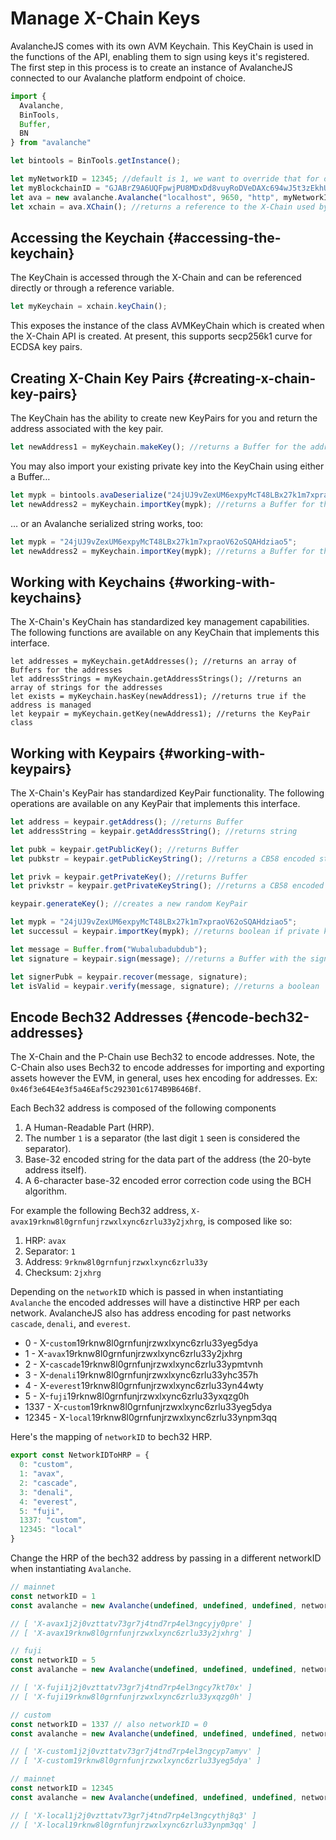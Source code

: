 # Manage X-Chain Keys

AvalancheJS comes with its own AVM Keychain. This KeyChain is used in the functions of the API, enabling them to sign using keys it's registered. The first step in this process is to create an instance of AvalancheJS connected to our Avalanche platform endpoint of choice.

```ts
import {
  Avalanche,
  BinTools,
  Buffer,
  BN
} from "avalanche" 

let bintools = BinTools.getInstance();

let myNetworkID = 12345; //default is 1, we want to override that for our local network
let myBlockchainID = "GJABrZ9A6UQFpwjPU8MDxDd8vuyRoDVeDAXc694wJ5t3zEkhU"; // The X-Chain blockchainID on this network
let ava = new avalanche.Avalanche("localhost", 9650, "http", myNetworkID, myBlockchainID);
let xchain = ava.XChain(); //returns a reference to the X-Chain used by AvalancheJS
```

## Accessing the Keychain {#accessing-the-keychain}

The KeyChain is accessed through the X-Chain and can be referenced directly or through a reference variable.

```ts
let myKeychain = xchain.keyChain();
```

This exposes the instance of the class AVMKeyChain which is created when the X-Chain API is created. At present, this supports secp256k1 curve for ECDSA key pairs.

## Creating X-Chain Key Pairs {#creating-x-chain-key-pairs}

The KeyChain has the ability to create new KeyPairs for you and return the address associated with the key pair.

```ts
let newAddress1 = myKeychain.makeKey(); //returns a Buffer for the address
```

You may also import your existing private key into the KeyChain using either a Buffer…

```ts
let mypk = bintools.avaDeserialize("24jUJ9vZexUM6expyMcT48LBx27k1m7xpraoV62oSQAHdziao5"); //returns a Buffer
let newAddress2 = myKeychain.importKey(mypk); //returns a Buffer for the address
```

… or an Avalanche serialized string works, too:

```ts
let mypk = "24jUJ9vZexUM6expyMcT48LBx27k1m7xpraoV62oSQAHdziao5";
let newAddress2 = myKeychain.importKey(mypk); //returns a Buffer for the address
```

## Working with Keychains {#working-with-keychains}

The X-Chain's KeyChain has standardized key management capabilities. The following functions are available on any KeyChain that implements this interface.

```text
let addresses = myKeychain.getAddresses(); //returns an array of Buffers for the addresses
let addressStrings = myKeychain.getAddressStrings(); //returns an array of strings for the addresses
let exists = myKeychain.hasKey(newAddress1); //returns true if the address is managed
let keypair = myKeychain.getKey(newAddress1); //returns the KeyPair class
```

## Working with Keypairs {#working-with-keypairs}

The X-Chain's KeyPair has standardized KeyPair functionality. The following operations are available on any KeyPair that implements this interface.

```ts
let address = keypair.getAddress(); //returns Buffer
let addressString = keypair.getAddressString(); //returns string

let pubk = keypair.getPublicKey(); //returns Buffer
let pubkstr = keypair.getPublicKeyString(); //returns a CB58 encoded string

let privk = keypair.getPrivateKey(); //returns Buffer
let privkstr = keypair.getPrivateKeyString(); //returns a CB58 encoded string

keypair.generateKey(); //creates a new random KeyPair

let mypk = "24jUJ9vZexUM6expyMcT48LBx27k1m7xpraoV62oSQAHdziao5";
let successul = keypair.importKey(mypk); //returns boolean if private key imported successfully

let message = Buffer.from("Wubalubadubdub");
let signature = keypair.sign(message); //returns a Buffer with the signature

let signerPubk = keypair.recover(message, signature);
let isValid = keypair.verify(message, signature); //returns a boolean
```

## Encode Bech32 Addresses {#encode-bech32-addresses}

The X-Chain and the P-Chain use Bech32 to encode addresses. Note, the C-Chain also uses Bech32 to encode addresses for importing and exporting assets however the EVM, in general, uses hex encoding for addresses. Ex: `0x46f3e64E4e3f5a46Eaf5c292301c6174B9B646Bf`.

Each Bech32 address is composed of the following components

1. A Human-Readable Part (HRP).
2. The number `1` is a separator (the last digit `1` seen is considered the separator).
3. Base-32 encoded string for the data part of the address (the 20-byte address itself).
4. A 6-character base-32 encoded error correction code using the BCH algorithm.

For example the following Bech32 address, `X-avax19rknw8l0grnfunjrzwxlxync6zrlu33y2jxhrg`, is composed like so:

1. HRP: `avax`
2. Separator: `1`
3. Address: `9rknw8l0grnfunjrzwxlxync6zrlu33y`
4. Checksum: `2jxhrg`

Depending on the `networkID` which is passed in when instantiating `Avalanche` the encoded addresses will have a distinctive HRP per each network. AvalancheJS also has address encoding for past networks `cascade`, `denali`, and `everest`.

* 0 - X-`custom`19rknw8l0grnfunjrzwxlxync6zrlu33yeg5dya
* 1 - X-`avax`19rknw8l0grnfunjrzwxlxync6zrlu33y2jxhrg
* 2 - X-`cascade`19rknw8l0grnfunjrzwxlxync6zrlu33ypmtvnh
* 3 - X-`denali`19rknw8l0grnfunjrzwxlxync6zrlu33yhc357h
* 4 - X-`everest`19rknw8l0grnfunjrzwxlxync6zrlu33yn44wty
* 5 - X-`fuji`19rknw8l0grnfunjrzwxlxync6zrlu33yxqzg0h
* 1337 - X-`custom`19rknw8l0grnfunjrzwxlxync6zrlu33yeg5dya
* 12345 - X-`local`19rknw8l0grnfunjrzwxlxync6zrlu33ynpm3qq

Here's the mapping of `networkID` to bech32 HRP.

```ts
export const NetworkIDToHRP = {
  0: "custom",
  1: "avax",
  2: "cascade",
  3: "denali",
  4: "everest",
  5: "fuji",
  1337: "custom",
  12345: "local"
}
```

Change the HRP of the bech32 address by passing in a different networkID when instantiating `Avalanche`.

```ts
// mainnet
const networkID = 1
const avalanche = new Avalanche(undefined, undefined, undefined, networkID)

// [ 'X-avax1j2j0vzttatv73gr7j4tnd7rp4el3ngcyjy0pre' ]
// [ 'X-avax19rknw8l0grnfunjrzwxlxync6zrlu33y2jxhrg' ]
```

```ts
// fuji
const networkID = 5
const avalanche = new Avalanche(undefined, undefined, undefined, networkID)

// [ 'X-fuji1j2j0vzttatv73gr7j4tnd7rp4el3ngcy7kt70x' ]
// [ 'X-fuji19rknw8l0grnfunjrzwxlxync6zrlu33yxqzg0h' ]
```

```ts
// custom
const networkID = 1337 // also networkID = 0
const avalanche = new Avalanche(undefined, undefined, undefined, networkID)

// [ 'X-custom1j2j0vzttatv73gr7j4tnd7rp4el3ngcyp7amyv' ]
// [ 'X-custom19rknw8l0grnfunjrzwxlxync6zrlu33yeg5dya' ]
```

```ts
// mainnet
const networkID = 12345
const avalanche = new Avalanche(undefined, undefined, undefined, networkID)

// [ 'X-local1j2j0vzttatv73gr7j4tnd7rp4el3ngcythj8q3' ]
// [ 'X-local19rknw8l0grnfunjrzwxlxync6zrlu33ynpm3qq' ]
```

